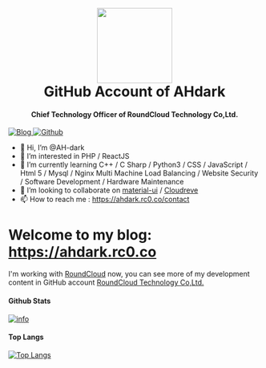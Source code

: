 <h1 align="center">
  <br>
  <a href="https://ahdark.rc0.co/" alt="logo" ><img src="https://cdn.jsdelivr.net/gh/AH-dark/AH-dark/Logo_AHdark-200-1000x1000px.png" width="150"/></a>
  <br>
  GitHub Account of AHdark
  <br>
</h1>

<h4 align="center">Chief Technology Officer of RoundCloud Technology Co,Ltd.</h4>

<p>
  <a href="https://ahdark.rc0.co" target="_blank">
    <img alt="Blog" src="https://img.shields.io/badge/Blog-%23FF4088.svg?&style=for-the-badge&logo=wordpress&logoColor=white" />
  </a> 
  <a href="https://github.com/AH-dark" target="_blank">
    <img alt="Github" src="https://img.shields.io/badge/GitHub-%2312100E.svg?&style=for-the-badge&logo=Github&logoColor=white" />
  </a> 
</p>

- 👋 Hi, I’m @AH-dark
- 👀 I’m interested in PHP / ReactJS
- 🌱 I’m currently learning C++ / C Sharp / Python3 / CSS / JavaScript / Html 5 / Mysql / Nginx Multi Machine Load Balancing / Website Security / Software Development / Hardware Maintenance
- 💞️ I’m looking to collaborate on [material-ui](https://github.com/mui-org/material-ui) / [Cloudreve](https://github.com/cloudreve/Cloudreve)
- 📫 How to reach me : <https://ahdark.rc0.co/contact>


# Welcome to my blog: <https://ahdark.rc0.co>

I'm working with [RoundCloud](https://www.roundcloud.cn) now, you can see more of my development content in GitHub account [RoundCloud Technology Co,Ltd.](https://github.com/Roundcloud-CN)

#### Github Stats
[![info](https://github-readme-stats.vercel.app/api?username=ah-dark&count_private=true&show_icons=true&line_height=20)](https://github.com/anuraghazra/github-readme-stats)

#### Top Langs
[![Top Langs](https://github-readme-stats.vercel.app/api/top-langs/?username=ah-dark&layout=compact&langs_count=6&card_width=445)](https://github.com/anuraghazra/github-readme-stats)
